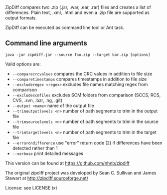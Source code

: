 ZipDiff compares two .zip (.jar, .war, .ear, .rar) files and creates a list of differences.
Plain text, .xml, .html and even a .zip file are supported as output formats.

ZipDiff can be executed as command line tool or Ant task.


Command line arguments
----------------------

	java -jar zipdiff.jar --source foo.zip --target bar.zip [options]

Valid options are:

* `--comparecrcvalues`        compares the CRC values in addition to file size
* `--comparetimestamps`       compares timestamps in addition to file size
* `--excluderegex <regex>`    excludes file names matching regex from comparison
* `--excludescmfiles`         excludes SCM folders from comparison (SCCS, RCS, CVS, .svn, .bzr, .hg, .git)
* `--output <name>`           name of the output file
* `--trimoutputlevels <n>`    number of path segments to trim in the output file
* `--trimsourcelevels <n>`    number of path segments to trim in the source file
* `--trimtargetlevels <n>`    number of path segments to trim in the target file
* `--errorondifference`       use "error" return code (2) if differences have been detected rather than 1
* `--verbose`                 print detailed messages

This version can be found at https://github.com/nhnb/zipdiff

The original zipdiff project was developed by Sean C. Sullivan and James Stewart at http://zipdiff.sourceforge.net/

License:  see LICENSE.txt
